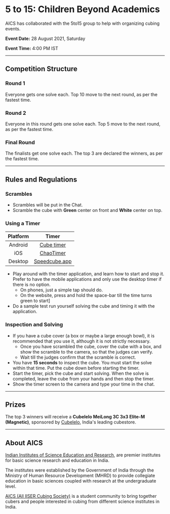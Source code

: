 # 5 to 15: Children Beyond Academics

AICS has collaborated with the 5to15 group to help with organizing cubing events.



**Event Date:** 28 August 2021, Saturday

**Event Time:** 4:00 PM IST

---

## Competition Structure

### Round 1

Everyone gets one solve each. Top 10 move to the next round, as per the fastest time.

### Round 2

Everyone in this round gets one solve each. Top 5 move to the next round, as per the fastest time.

### Final Round

The finalists get one solve each. The top 3 are declared the winners, as per the fastest time.

---

## Rules and Regulations

### Scrambles

- Scrambles will be put in the Chat.
- Scramble the cube with **Green** center on front and **White** center on top. 

### Using a Timer

| Platform |                            Timer                             |
| :------: | :----------------------------------------------------------: |
| Android  | [Cube timer](https://play.google.com/store/apps/details?id=br.com.mateusfiereck.cubetimer) |
|   iOS    | [ChaoTimer](https://apps.apple.com/in/app/chaotimer-professional-cube-timer/id537516001) |
| Desktop  |           [Speedcube.app](https://speedcube.app/)            |

- Play around with the timer application, and learn how to start and stop it. Prefer to have the mobile applications and only use the desktop timer if there is no option.
  - On phones, just a simple tap should do. 
  - On the website, press and hold the space-bar till the time turns green to start]
- Do a sample test run yourself solving the cube and timing it with the application.

### Inspection and Solving

- If you have a cube cover (a box or maybe a large enough bowl), it is recommended that you use it, although it is not strictly necessary.
  - Once you have scrambled the cube, cover the cube with a box, and show the scramble to the camera, so that the judges can verify.
  - Wait till the judges confirm that the scramble is correct.
- You have **15 seconds** to inspect the cube. You must start the solve within that time. Put the cube down before starting the timer.
- Start the timer, pick the cube and start solving. When the solve is completed, leave the cube from your hands and then stop the timer.
- Show the timer screen to the camera and type your time in the chat.

---

## Prizes

The top 3 winners will receive a **Cubelelo MeiLong 3C 3x3 Elite-M (Magnetic)**, sponsored by [Cubelelo](https://www.cubelelo.com/), India's leading cubestore.

---

## About AICS

[Indian Institutes of Science Education and Research](https://en.wikipedia.org/wiki/Indian_Institutes_of_Science_Education_and_Research), are premier institutes for basic science research and education in India.

The institutes were established by the Government of India through the Ministry of Human Resource Development (MHRD) to provide collegiate education in basic sciences coupled with research at the undergraduate level. 



[AICS (All IISER Cubing Society)](https://all-iiser-cubing-society.github.io/) is a student community to bring together cubers and people interested in cubing from different science institutes in India.